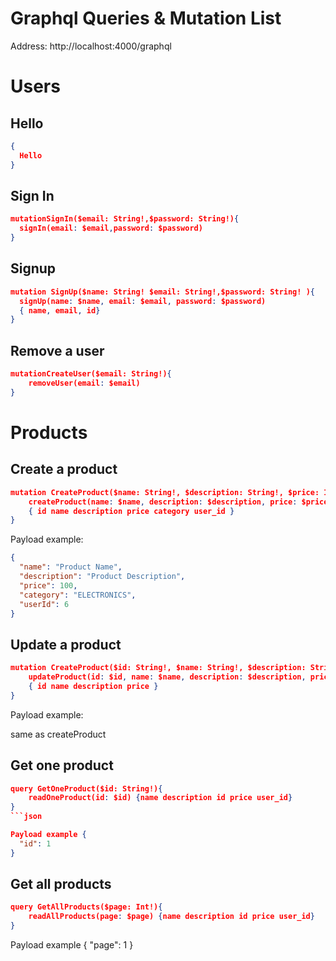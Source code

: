 # Graphql Queries & Mutation List

Address: http://localhost:4000/graphql

# Users

## Hello

```json
{
  Hello
}
```

## Sign In

```json
mutationSignIn($email: String!,$password: String!){
  signIn(email: $email,password: $password)
}
```

## Signup

```json
mutation SignUp($name: String! $email: String!,$password: String! ){
  signUp(name: $name, email: $email, password: $password)
  { name, email, id}
}
```

## Remove a user

```json
mutationCreateUser($email: String!){
    removeUser(email: $email)
}
```

# Products

## Create a product

```json
mutation CreateProduct($name: String!, $description: String!, $price: Int!, $category: Categories!, $user_id: Int!) {
    createProduct(name: $name, description: $description, price: $price, category: $category, user_id: $user_id)
    { id name description price category user_id }
}
```

Payload example:

```json
{
  "name": "Product Name",
  "description": "Product Description",
  "price": 100,
  "category": "ELECTRONICS",
  "userId": 6
}
```

## Update a product

```json
mutation CreateProduct($id: String!, $name: String!, $description: String!, $price: String!) {
    updateProduct(id: $id, name: $name, description: $description, price: $price)
    { id name description price }
}
```

Payload example:

same as createProduct

## Get one product

````json
query GetOneProduct($id: String!){
    readOneProduct(id: $id) {name description id price user_id}
}
```json

Payload example {
  "id": 1
}

````

## Get all products

```json
query GetAllProducts($page: Int!){
    readAllProducts(page: $page) {name description id price user_id}
}
```

Payload example {
"page": 1
}
